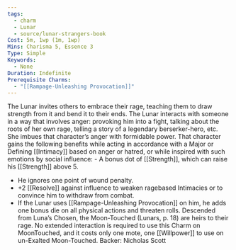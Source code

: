 ```yaml
---
tags:
  - charm
  - Lunar
  - source/lunar-strangers-book
Cost: 5m, 1wp (1m, 1wp)
Mins: Charisma 5, Essence 3
Type: Simple
Keywords:
  - None
Duration: Indefinite
Prerequisite Charms:
  - "[[Rampage-Unleashing Provocation]]"
---
```

The Lunar invites others to embrace their rage, teaching them to draw strength from it and bend it to their ends.
The Lunar interacts with someone in a way that involves anger: provoking him into a fight, talking about the roots of her own rage, telling a story of a legendary berserker-hero, etc.
She imbues that character’s anger with formidable power.
That character gains the following benefits while acting in accordance with a Major or Defining [[Intimacy]] based on anger or hatred, or while inspired with such emotions by social influence:  - A bonus dot of [[Strength]], which can raise his [[Strength]] above 5.
 - He ignores one point of wound penalty.
 - +2 [[Resolve]] against influence to weaken ragebased Intimacies or to convince him to withdraw from combat.
 - If the Lunar uses [[Rampage-Unleashing Provocation]] on him, he adds one bonus die on all physical actions and threaten rolls.
Descended from Luna’s Chosen, the Moon-Touched (Lunars, p. 18) are heirs to their rage. No extended interaction is required to use this Charm on MoonTouched, and it costs only one mote, one [[Willpower]] to use on un-Exalted Moon-Touched.
Backer: Nicholas Scott